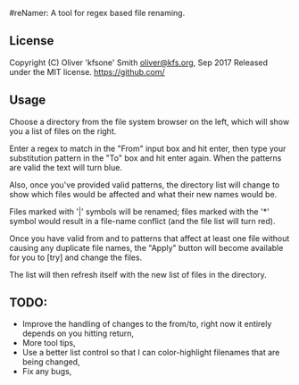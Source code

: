 #reNamer: A tool for regex based file renaming.

## License

Copyright (C) Oliver 'kfsone' Smith <oliver@kfs.org>, Sep 2017
Released under the MIT license.
https://github.com/

## Usage

Choose a directory from the file system browser on the left, which will show you a list of files on the right.

Enter a regex to match in the "From" input box and hit enter, then type your substitution pattern in the "To" box and hit enter again. When the patterns are valid the text will turn blue.

Also, once you've provided valid patterns, the directory list will change to show which files would be affected and what their new names would be.

Files marked with '|' symbols will be renamed; files marked with the '*' symbol would result in a file-name conflict (and the file list will turn red).

Once you have valid from and to patterns that affect at least one file without causing any duplicate file names, the "Apply" button will become available for you to [try] and change the files.

The list will then refresh itself with the new list of files in the directory.


## TODO:

* Improve the handling of changes to the from/to, right now it entirely depends on you hitting return,
* More tool tips,
* Use a better list control so that I can color-highlight filenames that are being changed,
* Fix any bugs,


